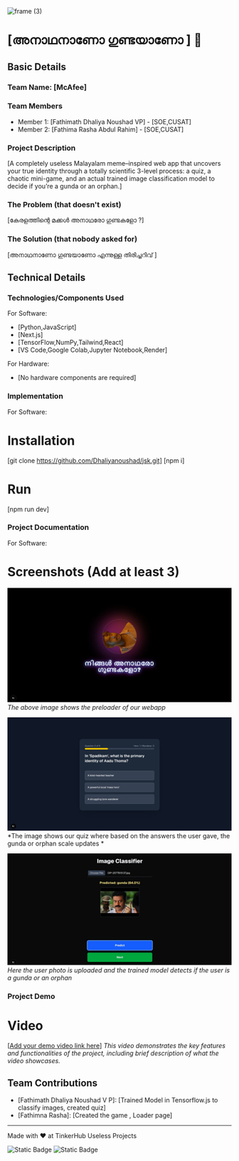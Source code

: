 <img width="3188" height="1202" alt="frame (3)" src="https://github.com/user-attachments/assets/517ad8e9-ad22-457d-9538-a9e62d137cd7" />


# [അനാഥനാണോ ഗുണ്ടയാണോ ] 🎯


## Basic Details
### Team Name: [McAfee]


### Team Members
* Member 1: [Fathimath Dhaliya Noushad VP] - [SOE,CUSAT]
* Member 2: [Fathima Rasha Abdul Rahim] - [SOE,CUSAT]

### Project Description
[A completely useless Malayalam meme–inspired web app that uncovers your true identity through a totally scientific 3-level process: a quiz, a chaotic mini-game, and an actual trained image classification model to decide if you’re a gunda or an orphan.]

### The Problem (that doesn't exist)
[കേരളത്തിന്റെ മക്കൾ അനാഥരോ ഗുണ്ടകളോ ?]

### The Solution (that nobody asked for)
[അനാഥനാണോ ഗുണ്ടയാണോ എന്നുള്ള തിരിച്ചറിവ് ]

## Technical Details
### Technologies/Components Used
For Software:
* [Python,JavaScript]
* [Next.js]
* [TensorFlow,NumPy,Tailwind,React]
* [VS Code,Google Colab,Jupyter Notebook,Render]

For Hardware:
* [No hardware components are required]


### Implementation
For Software:
# Installation
[git clone https://github.com/Dhaliyanoushad/jsk.git]
[npm i]

# Run
[npm run dev]

### Project Documentation
For Software:

# Screenshots (Add at least 3)
![Screenshot1:Loader](public/images/loader.jpeg)
*The above image shows the preloader of our webapp*

![Screenshot2:quiz](public/images/quiz.jpeg)
*The image shows our quiz where based on the answers the user gave, the gunda or orphan scale updates  *

![Screenshot3:Trained Model](public/images/sura.jpeg)
*Here the user photo is uploaded and the trained model detects if the user is a gunda or an orphan*

### Project Demo
# Video
[[Add your demo video link here](https://drive.google.com/file/d/1ABaajBQ3SXHwLFuhxwkPuiS9zdx9JI9G/view?usp=sharing)]
*This video demonstrates the key features and functionalities of the project, including brief description of what the video showcases.*


## Team Contributions
* [Fathimath Dhaliya Noushad V P]: [Trained Model in Tensorflow.js to classify images, created quiz]
* [Fathimna Rasha]: [Created the game , Loader page]
---
Made with ❤️ at TinkerHub Useless Projects 

![Static Badge](https://img.shields.io/badge/TinkerHub-24?color=%23000000&link=https%3A%2F%2Fwww.tinkerhub.org%2F)
![Static Badge](https://img.shields.io/badge/UselessProjects--25-25?link=https%3A%2F%2Fwww.tinkerhub.org%2Fevents%2FQ2Q1TQKX6Q%2FUseless%2520Projects)
